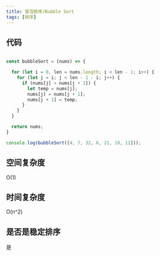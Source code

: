 ```yaml
---
title: 冒泡排序/Bubble Sort
tags: [排序]
---
```


## 代码

```javascript

const bubbleSort = (nums) => {

  for (let i = 0, len = nums.length; i < len - 1; i++) {
    for (let j = i; j < len - 1 - i; j++) {
      if (nums[j] > nums[j + 1]) {
        let temp = nums[j];
        nums[j] = nums[j + 1];
        nums[j + 1] = temp;
      }
    }
  }

  return nums;
}

console.log(bubbleSort([4, 7, 32, 6, 21, 10, 11]));

```

## 空间复杂度
O(1)

## 时间复杂度
O(n^2)

## 是否是稳定排序
是
